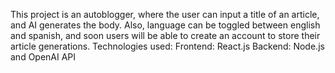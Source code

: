 This project is an autoblogger, where the user can input a title of an article, and AI generates the body. Also, language can be toggled between english and spanish, and soon users will be able to create an account to store their article generations.
Technologies used:
  Frontend: React.js
  Backend: Node.js and OpenAI API

